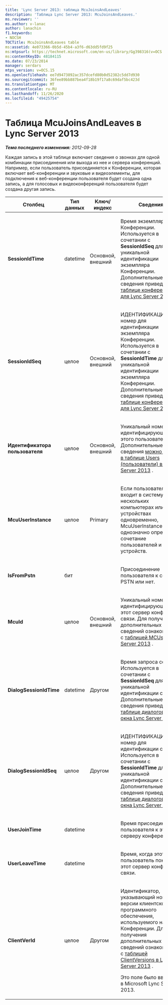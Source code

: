 ```yaml
---
title: 'Lync Server 2013: таблица McuJoinsAndLeaves'
description: 'Таблица Lync Server 2013: McuJoinsAndLeaves.'
ms.reviewer: ''
ms.author: v-lanac
author: lanachin
f1.keywords:
- NOCSH
TOCTitle: McuJoinsAndLeaves table
ms:assetid: 4e073366-0b5d-45b4-a3f6-d63dd5fd9f25
ms:mtpsurl: https://technet.microsoft.com/en-us/library/Gg398316(v=OCS.15)
ms:contentKeyID: 48184115
ms.date: 07/23/2014
manager: serdars
mtps_version: v=OCS.15
ms.openlocfilehash: ee7d9473892ac357dcefd80b0d52382c5dd7d930
ms.sourcegitcommit: 36fee89bb887bea4f18b19f17a8c69daf5bc423d
ms.translationtype: MT
ms.contentlocale: ru-RU
ms.lasthandoff: 11/26/2020
ms.locfileid: "49425754"
---
```

# <a name="mcujoinsandleaves-table-in-lync-server-2013"></a>Таблица McuJoinsAndLeaves в Lync Server 2013

<div data-xmlns="http://www.w3.org/1999/xhtml">

<div class="topic" data-xmlns="http://www.w3.org/1999/xhtml" data-msxsl="urn:schemas-microsoft-com:xslt" data-cs="https://msdn.microsoft.com/">

<div data-asp="https://msdn2.microsoft.com/asp">



</div>

<div id="mainSection">

<div id="mainBody">

<span> </span>

_**Тема последнего изменения:** 2012-09-28_

Каждая запись в этой таблице включает сведения о звонках для одной комбинации присоединения или выхода из нее и сервера конференций. Например, если пользователь присоединяется к Конференции, которая включает веб-конференции и звуковые и видеоэлементы, для подключения к веб-конференции пользователя будет создана одна запись, а для голосовых и видеоконференций пользователя будет создана другая запись.


<table>
<colgroup>
<col style="width: 25%" />
<col style="width: 25%" />
<col style="width: 25%" />
<col style="width: 25%" />
</colgroup>
<thead>
<tr class="header">
<th>Столбец</th>
<th>Тип данных</th>
<th>Ключ/индекс</th>
<th>Сведения</th>
</tr>
</thead>
<tbody>
<tr class="odd">
<td><p><strong>SessionIdTime</strong></p></td>
<td><p>datetime</p></td>
<td><p>Основной, внешний</p></td>
<td><p>Время экземпляра Конференции. Используется в сочетании с <strong>SessionIdSeq</strong> для уникальной идентификации экземпляра Конференции. Дополнительные сведения приведены <a href="lync-server-2013-conferences-table.md">в таблице конференции для Lync Server 2013</a> .</p></td>
</tr>
<tr class="even">
<td><p><strong>SessionIdSeq</strong></p></td>
<td><p>целое</p></td>
<td><p>Основной, внешний</p></td>
<td><p>ИДЕНТИФИКАЦИОНный номер для идентификации экземпляра Конференции. Используется в сочетании с <strong>SessionIdTime</strong> для уникальной идентификации экземпляра Конференции. Дополнительные сведения приведены <a href="lync-server-2013-conferences-table.md">в таблице конференции для Lync Server 2013</a> .</p></td>
</tr>
<tr class="odd">
<td><p><strong>Идентификатора пользователя</strong></p></td>
<td><p>целое</p></td>
<td><p>Основной, внешний</p></td>
<td><p>Уникальный номер, идентифицирующий этого пользователя. Дополнительные сведения <a href="lync-server-2013-users-table.md">можно найти в таблице Users (пользователи) в Lync Server 2013</a> .</p></td>
</tr>
<tr class="even">
<td><p><strong>McuUserInstance</strong></p></td>
<td><p>целое</p></td>
<td><p>Primary</p></td>
<td><p>Если пользователь входит в систему на нескольких компьютерах или устройствах одновременно, McuUserInstance однозначно определяет сочетание пользователей и устройств.</p></td>
</tr>
<tr class="odd">
<td><p><strong>IsFromPstn</strong></p></td>
<td><p>бит</p></td>
<td><p> </p></td>
<td><p>Присоединение пользователя к сети PSTN или нет.</p></td>
</tr>
<tr class="even">
<td><p><strong>McuId</strong></p></td>
<td><p>целое</p></td>
<td><p>Основной, внешний</p></td>
<td><p>Уникальный номер, идентифицирующий этот сервер конференц-связи. Для получения дополнительных сведений ознакомьтесь с <a href="lync-server-2013-mcus-table.md">таблицей MCUs в Lync Server 2013</a> .</p></td>
</tr>
<tr class="odd">
<td><p><strong>DialogSessionIdTime</strong></p></td>
<td><p>datetime</p></td>
<td><p>Другом</p></td>
<td><p>Время запроса сеанса. Используется в сочетании с <strong>SessionIdSeq</strong> для уникальной идентификации сеанса. Дополнительные сведения приведены <a href="lync-server-2013-dialogs-table.md">в таблице диалоговые окна Lync Server 2013</a> .</p></td>
</tr>
<tr class="even">
<td><p><strong>DialogSessionIdSeq</strong></p></td>
<td><p>целое</p></td>
<td><p>Другом</p></td>
<td><p>ИДЕНТИФИКАЦИОНный номер для идентификации сеанса. Используется в сочетании с <strong>SessionIdTime</strong> для уникальной идентификации сеанса. Дополнительные сведения приведены <a href="lync-server-2013-dialogs-table.md">в таблице диалоговые окна Lync Server 2013</a> .</p></td>
</tr>
<tr class="odd">
<td><p><strong>UserJoinTime</strong></p></td>
<td><p>datetime</p></td>
<td><p> </p></td>
<td><p>Время присоединения пользователя к этому серверу конференций.</p></td>
</tr>
<tr class="even">
<td><p><strong>UserLeaveTime</strong></p></td>
<td><p>datetime</p></td>
<td><p> </p></td>
<td><p>Время, когда этот пользователь покидает этот сервер конференц-связи.</p></td>
</tr>
<tr class="odd">
<td><p><strong>ClientVerId</strong></p></td>
<td><p>целое</p></td>
<td><p>Другом</p></td>
<td><p>Идентификатор, указывающий номер версии клиентского программного обеспечения, используемого на Конференции. Для получения дополнительных сведений ознакомьтесь с <a href="lync-server-2013-clientversions-table.md">таблицей ClientVersions в Lync Server 2013</a> .</p>
<p>Это поле было введено в Microsoft Lync Server 2013.</p></td>
</tr>
</tbody>
</table>


</div>

<span> </span>

</div>

</div>

</div>

